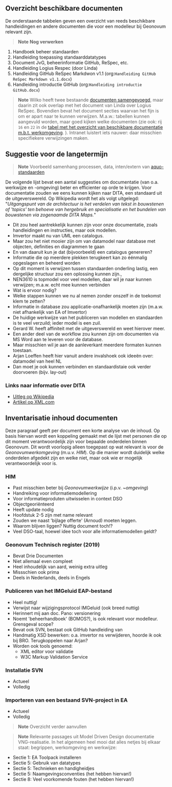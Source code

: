 ## Overzicht beschikbare documenten

De onderstaande tabbelen geven een overzicht van reeds beschikbare handleidingen en andere documenten die voor een modelleur bij Geonovum relevant zijn.

> **Note**
> **Nog verwerken**

1. Handboek beheer standaarden
1. Handleiding toepassing standaarddatatypes
1. Document JvG, beheerinformatie GitHub, ReSpec, etc.
1. Handleiding Logius Respec (door Linda)
1. Handleiding GitHub ReSpec Markdwon v1.1 (org:`Handleiding GitHub ReSpec Markdown v1.1.docx`)
1. Handleiding introductie GitHub (org:`Handleiding introductie GitHub.docx`)

> **Note**
> Wilko heeft twee bestaande [documenten
> samengevoegd](https://geonovum.github.io/handleiding-tooling/), maar daarin
> zit ook overlap met het document van Linda over Logius ReSpec. Bovendien bevat
> het document secties waarvan het fijn is om er apart naar te kunnen verwijzen.
> M.a.w.: tabellen kunnen aangevuld worden, maar goed kijken welke documenten
> (zie ook: rij `16` en `22` in de [tabel met het overzicht van beschikbare
> documentatie m.b.t. werkomgeving](werkomgeving-modelleren.md). ). Intranet
> luistert iets nauwer: daar misschien specifiekere verwijzingen maken.

## Suggestie voor de langetermijn

> **Note**
> Voorbeeld samenhang processen, data, inten/extern van [aquo-standaarden](https://aquo.nl)

De volgende lijst bevat een aantal suggesties om documentatie (van o.a.
werkwijze en -omgeving) beter en efficienter op orde te krijgen. Voor
documentatie zouden we eens kunnen kijken naar DITA, een standaard uit de
uitgeverswereld. Op Wikipedia wordt het als volgt uitgelegd: "_Uitgangspunt van
de architectuur is het verdelen van tekst in bouwstenen of 'topics' ten behoeve
van hergebruik en specialisatie en het bundelen van bouwstenen via zogenaamde
DITA Maps._"

- Dit zou heel aantrekkelijk kunnen zijn voor onze documentatie, zoals
  handleidingen en instructies, maar ook modellen.
- Imvertor maakt nu van UML een catalogus.
- Maar zou het niet mooier zijn om van datamodel naar database met objecten,
  definities en diagrammen te gaan
- En van daaruit kun je dat (bijvoorbeeld) een catalogus genereren?
- Informatie die op meerdere plekken terugkeert kan zo éénmalig opgeslagen en
  beheerd worden
- Op dit moment is verwijzen tussen standaarden onderling lastig, een dergelijke
  structuur zou een oplossing kunnen zijn.,
- NEN3610 is topmodel voor veel modellen, daar wil je naar kunnen verwijzen;
  m.a.w. echt mee kunnen verbinden
- Wat is ervoor nodig?
- Welke stappen kunnen we nu al nemen zonder onszelf in de toekomst klem te
  zetten?
- Informatie in database zou applicatie-onafhankelijk moeten zijn (m.a.w. niet
  afhankelijk van EA of Imvertor)
- De huidige werkwijze van het publiceren van modellen en standaarden is te veel
  verzuild; ieder model is een zuil.
- Gerard W. heeft affiniteit met de uitgeverswereld en weet hierover meer.
- Een ander deel van de workflow zou kunnen zijn om documenten via MS Word aan
  te leveren voor de database.
- Maar misschien wil je aan de aanleverkant meerdere formaten kunnen toestaan. 
- Arjan Loeffen heeft hier vanuit andere invalshoek ook ideeën over: datamodel
  van heel NL
- Dan moet je ook kunnen verbinden en standaardistaie ook verder doorvoeren
  (bijv. lay-out)

### Links naar informatie over DITA
 - [Uitleg op Wikipedia](https://nl.wikipedia.org/wiki/Darwin_Information_Typing_Architecture)
 - [Artikel op XML.com](https://www.xml.com/articles/2017/01/19/what-dita/)

## Inventarisatie inhoud documenten

Deze paragraaf geeft per document een korte analyse van de inhoud. Op basis hiervan wordt een koppeling gemaakt met de lijst met personen die op dit moment verantwoordelijk zijn voor bepaalde onderdelen binnen Geonovum. Dit wordt voorlopig alleen toegepast op wat relevant is voor de _Geonovumwerkomgeving_ (m.u.v. _HIM_). Op die manier wordt duidelijk welke onderdelen afgedekt zijn en welke niet, maar ook wie er mogelijk verantwoordelijk voor is.

### HIM

 - Past misschien beter bij _Geonovumwerkwijze_ (i.p.v. ~_omgeving_)
 - Handreiking voor informatiemodellering
 - Voor informatieproduten uitwisselen in context DSO
 - Objectgeoriënteerd
 - Heeft update nodig
 - Hoofdstuk 2-5 zijn met name relevant
 - Zouden we naast 'bijlage offerte' (Arnoud) moeten leggen.
 - Waarom blijven liggen? Nuttig document toch!?
 - Veel DSO-taal, hoewel idee toch voor alle informatiemodellen geldt?

### Geonovum Technisch register (2019)

 - Bevat Drie Documenten
 - Niet allemaal even compleet
 - Heel inhoudelijk van aard, weinig extra uitleg
 - Missschien ook prima
 - Deels in Nederlands, deels in Engels

### Publiceren van het IMGeluid EAP-bestand

 - Heel nuttig!
 - Verwijst naar wijzigingsprotocol IMGeluid (ook breed nuttig)
 - Herinnert mij aan doc. Pano: versionering
 - Noemt 'beheerhandboek' (BOMOS?), is ook relevant voor modelleur. Grensgeval scope?
 - Bevat ook SVN, bestaat ook GitHub handleiding van
 - Handmatig XSD bewerken: o.a. imvertor ns verwijderen, hoorde ik ook bij BRO. Terugkoppelen naar Arjan?
 - Worden ook tools genoemd:
    -  XML editor voor validatie
    -  W3C Markup Validation Service

### Installatie SVN
 - Actueel
 - Volledig

### Importeren van een bestaand SVN-project in EA
 - Actueel 
 - Volledig


> **Note**
> Overzicht verder aanvullen

> **Note**
> Relevante passages uit Model Driven Design documentatie VNG-realisatie. In het algemeen heel mooi dat alles netjes bij elkaar staat: begrippen, werkomgeving en werkwijze:

- Sectie 1:   EA Toolpack installeren
- Sectie 5:   Gebruik van datatypes
- Sectie 5:   Technieken en handigheidjes
- Sectie 5:   Naamgevingsconventies (het hebben hiervan!)
- Sectie 8:   Veel voorkomende fouten (het hebben hiervan!)
